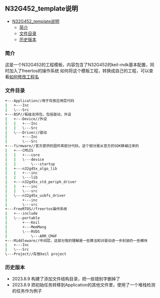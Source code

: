 ## N32G452_template说明
<!-- @import "[TOC]" {cmd="toc" depthFrom=1 depthTo=6 orderedList=false} -->

<!-- code_chunk_output -->

- [N32G452_template说明](#n32g452_template说明)
  - [简介](#简介)
  - [文件目录](#文件目录)
  - [历史版本](#历史版本)

<!-- /code_chunk_output -->
### 简介
这是一个N32G452的工程模板，内容包含了N32G452的keil-mdk基本配置，同时加入了freertos的操作系统
如何将这个模板工程，转换成自己的工程，可以查看[如何修改工程名](https://blog.csdn.net/u010134355/article/details/123470539)
### 文件目录
```bash
+---Application//用于存放应用层代码
|   +---Inc
|   \---Src
+---BSP//板级支持包，包括驱动，外设
|   +---Device//外设
|   |   +---Inc
|   |   \---Src
|   \---Driver//驱动
|       +---Inc
|       \---Src
+---firmware//官方提供的固件库部分代码，这个部分是从官方的SDK移植过来的
|   +---CMSIS
|   |   +---core
|   |   \---device
|   |       \---startup
|   +---n32g45x_algo_lib
|   |   +---inc
|   |   \---lib
|   +---n32g45x_std_periph_driver
|   |   +---inc
|   |   \---src
|   \---n32g45x_usbfs_driver
|       +---inc
|       \---src
+---FreeRTOS//freertos操作系统
|   +---include
|   \---portable
|       +---Keil
|       +---MemMang
|       \---RVDS
|           \---ARM_CM4F
+---Middleware//中间层，这部分我的理解是一些算法和对驱动进一步封装的一些模块
|   +---Inc
|   \---Src
\---Project//存放keil project
```
### 历史版本
- 2023.8.9 构建了添加文件结构目录，把一些错别字删掉了
- 2023.8.9 把初始任务转移到Application的其他文件里，使用了一个堆栈检测的任务作为例子